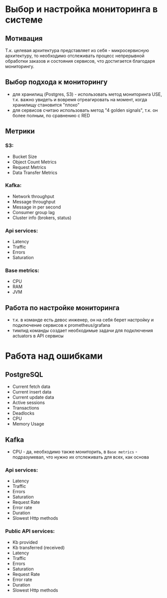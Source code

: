 # Выбор и настройка мониторинга в системе

## Мотивация
Т.к. целевая архитектура представляет из себя - микросервисную архитектуру, то необходимо 
отслеживать процесс непрерывной обработки заказов и состояния сервисов, что достигается благодаря
мониторингу.

## Выбор подхода к мониторингу
- для хранилищ (Postgres, S3) - использовать метод мониторинга USE, т.к. важно увидеть и вовремя отреагировать
на момент, когда хранилищу становится "плохо"
- для сервисов считаю использовать метод "4 golden signals", т.к. он более полным, по сравнению с RED

## Метрики

### S3:
- Bucket Size
- Object Count Metrics
- Request Metrics
- Data Transfer Metrics

### Kafka:
- Network throughput
- Message throughput
- Message in per second
- Consumer group lag
- Cluster info (brokers, status)

### Api services:
- Latency
- Traffic
- Errors
- Saturation

### Base metrics:
- CPU
- RAM
- JVM

## Работа по настройке мониторинга
- т.к. в команде есть девос инженер, он на себя берет настройку и подключение сервисов к prometheus/grafana
- тимлид команды создает необходимые задачи для подключения actuators в API сервисы


# Работа над ошибками

## PostgreSQL
- Current fetch data
- Current insert data
- Current update data
- Active sessions
- Transactions
- Deadlocks
- CPU
- Memory Usage

## Kafka
- CPU - да, необходимо также мониторить, в `Base metrics` - подразумевал, что нужно их отслеживать для всех, как основа

### Api services:
- Latency
- Traffic
- Errors
- Saturation
- Request Rate
- Error rate
- Duration
- Slowest Http methods


### Public API services:
- Kb provided
- Kb transferred (received)
- Latency
- Traffic
- Errors
- Saturation
- Request Rate
- Error rate
- Duration
- Slowest Http methods